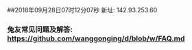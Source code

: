 ##2018年09月28日07时12分07秒 新址: 142.93.253.60
### 兔友常见问题及解答: https://github.com/wanggonging/d/blob/w/FAQ.md

